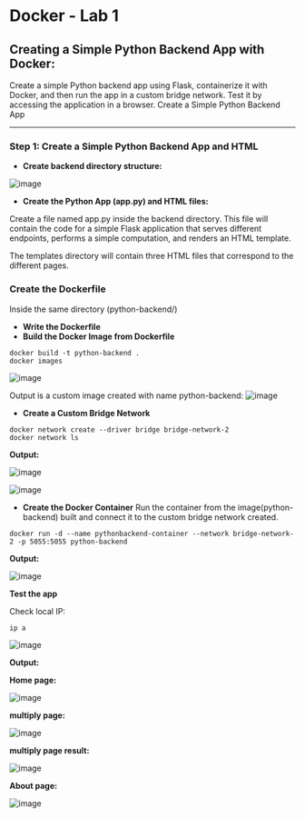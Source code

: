# Docker - Lab 1
## Creating a Simple Python Backend App with Docker:
Create a simple Python backend app using Flask, containerize it with Docker, and then run the app in a custom bridge network. 
Test it by accessing the application in a browser.
Create a Simple Python Backend App

---
### Step 1: Create a Simple Python Backend App and HTML

- **Create backend directory structure:**

![image](https://github.com/user-attachments/assets/faefc2cd-f250-459b-9c06-d8143969b7fa)

- **Create the Python App (app.py) and HTML files:**

Create a file named app.py inside the backend directory. 
This file will contain the code for a simple Flask application that serves different endpoints, performs a simple computation, and renders an HTML template.

The templates directory will contain three HTML files that correspond to the different pages.

### Create the Dockerfile
Inside the same directory (python-backend/)
- **Write the Dockerfile**
- **Build the Docker Image from Dockerfile**

```
docker build -t python-backend .
docker images
```

![image](https://github.com/user-attachments/assets/0b1c6eab-8b96-4195-86f6-76925e342e0a)


Output is a custom image created with name python-backend:
![image](https://github.com/user-attachments/assets/6e34e8a6-a63f-4f14-9d55-2c4724487cc2)


- **Create a Custom Bridge Network**
```
docker network create --driver bridge bridge-network-2
docker network ls
```

**Output:**

![image](https://github.com/user-attachments/assets/65f4f883-cbac-4ddb-a0aa-6357cfa98afb)

![image](https://github.com/user-attachments/assets/c9783619-58f7-404c-971d-09de5d4e0751)

- **Create the Docker Container**
Run the container from the image(python-backend)  built and connect it to the custom bridge network created. 

```
docker run -d --name pythonbackend-container --network bridge-network-2 -p 5055:5055 python-backend
```

**Output:**

![image](https://github.com/user-attachments/assets/b0d2bcd7-f8d0-4c81-96fc-65d835fb1811)


**Test the app**

Check local IP:
```
ip a
```
![image](https://github.com/user-attachments/assets/e17be0bc-6e19-4292-9a9a-c8a43d810949)

**Output:**

**Home page:**

![image](https://github.com/user-attachments/assets/699f3905-9f93-4b49-850a-5e40ed002a3a)

**multiply page:**

![image](https://github.com/user-attachments/assets/124e27c7-e4fe-4b8c-8bbb-55098b55941a)

**multiply page result:**

![image](https://github.com/user-attachments/assets/17abdd75-aae0-437c-959d-81a3bb9cd9aa)

**About page:**

![image](https://github.com/user-attachments/assets/cfb77846-b941-45fe-bb6f-7c408786bf2e)


